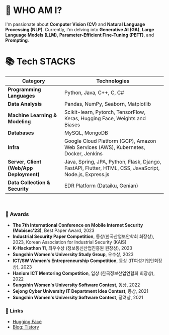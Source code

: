 # 🙋 WHO AM I?

I'm passionate about **Computer Vision (CV)** and **Natural Language Processing (NLP)**. 
Currently, I'm delving into **Generative AI (GA)**, **Large Language Models (LLM)**, **Parameter-Efficient Fine-Tuning (PEFT)**, and **Prompting**.


# 📚 Tech STACKS

| **Category**                         | **Technologies**                                                                                                     |
|--------------------------------------|---------------------------------------------------------------------------------------------------------------------|
| **Programming Languages**            | Python, Java, C++, C, C#                                                                                            |
| **Data Analysis**                    | Pandas, NumPy, Seaborn, Matplotlib                                                                                  |
| **Machine Learning & Modeling**      | Scikit-learn, Pytorch, TensorFlow, Keras, Hugging Face, Weights and Biases                                          |
| **Databases**                        | MySQL, MongoDB                                                                                                      |
| **Infra**                            | Google Cloud Platform (GCP), Amazon Web Services (AWS), Kubernetes, Docker, Jenkins                                 |
| **Server, Client (Web/App Deployment)** | Java, Spring, JPA, Python, Flask, Django, FastAPI, Flutter, HTML, CSS, JavaScript, Node.js, Express.js             |
| **Data Collection & Security**       | EDR Platform (Dataiku, Genian)                                                                                      |

<br>

### 🏅 Awards

- **The 7th International Conference on Mobile Internet Security (Mobisec'23)**, Best Paper Award, 2023
- **Industrial Security Paper Competition**, 동상(한국산업보안학회 회장상), 2023, Korean Association for Industrial Security (KAIS)
- **K-Hackathon 11**, 최우수상 (정보통신산업진흥원 원장상), 2023
- **Sungshin Women's University Study Group**, 우수상, 2023
- **ICT/SW Women's Entrepreneurship Competition**, 동상 (IT여성기업인회장상), 2023
- **Hanium ICT Mentoring Competition**, 입상 (한국정보산업연합회 회장상), 2022
- **Sungshin Women's University Software Contest**, 동상, 2022
- **Sejong Cyber University IT Department Idea Contest**, 동상, 2021
- **Sungshin Women's University Software Contest**, 장려상, 2021

### 🔗 Links

- [Hugging Face](https://huggingface.co/haeun161)  
- [Blog: Tistory](https://haeun161.tistory.com/)

</div>
